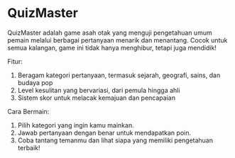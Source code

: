 # QuizMaster
QuizMaster adalah game asah otak yang menguji pengetahuan umum pemain melalui berbagai pertanyaan menarik dan menantang. Cocok untuk semua kalangan, game ini tidak hanya menghibur, tetapi juga mendidik!

Fitur:
1. Beragam kategori pertanyaan, termasuk sejarah, geografi, sains, dan budaya pop
2. Level kesulitan yang bervariasi, dari pemula hingga ahli
3. Sistem skor untuk melacak kemajuan dan pencapaian

Cara Bermain:
1. Pilih kategori yang ingin kamu mainkan.
2. Jawab pertanyaan dengan benar untuk mendapatkan poin.
3. Coba tantang temanmu dan lihat siapa yang memiliki pengetahuan terbaik!
